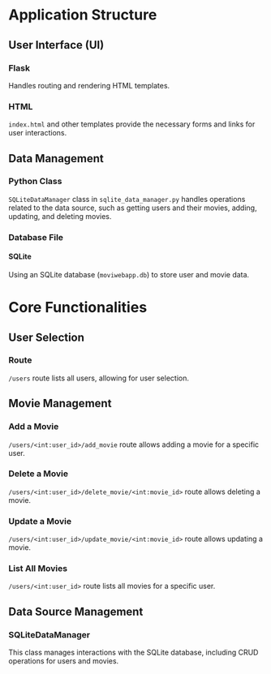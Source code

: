 # Application Structure

## User Interface (UI)

### Flask
Handles routing and rendering HTML templates.

### HTML
`index.html` and other templates provide the necessary forms and links for user interactions.

## Data Management

### Python Class
`SQLiteDataManager` class in `sqlite_data_manager.py` handles operations related to the data source, such as getting users and their movies, adding, updating, and deleting movies.

### Database File

#### SQLite
Using an SQLite database (`moviwebapp.db`) to store user and movie data.

# Core Functionalities

## User Selection

### Route
`/users` route lists all users, allowing for user selection.

## Movie Management

### Add a Movie
`/users/<int:user_id>/add_movie` route allows adding a movie for a specific user.

### Delete a Movie
`/users/<int:user_id>/delete_movie/<int:movie_id>` route allows deleting a movie.

### Update a Movie
`/users/<int:user_id>/update_movie/<int:movie_id>` route allows updating a movie.

### List All Movies
`/users/<int:user_id>` route lists all movies for a specific user.

## Data Source Management

### SQLiteDataManager
This class manages interactions with the SQLite database, including CRUD operations for users and movies.